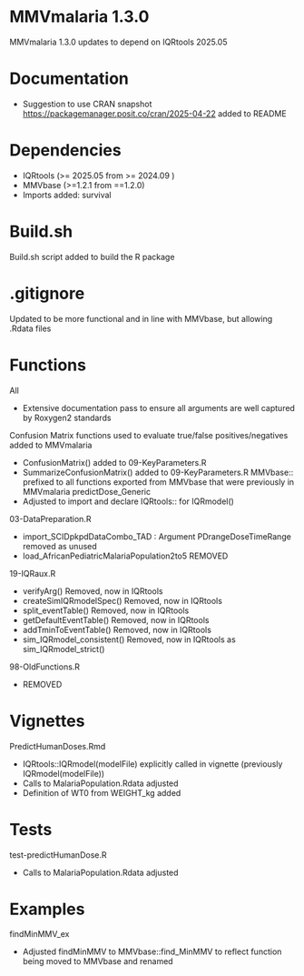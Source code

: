 # MMVmalaria 1.3.0

MMVmalaria 1.3.0 updates to depend on IQRtools 2025.05

# Documentation
* Suggestion to use CRAN snapshot https://packagemanager.posit.co/cran/2025-04-22 added to README

# Dependencies
* IQRtools (>= 2025.05 from >= 2024.09 )
* MMVbase (>=1.2.1 from ==1.2.0)
* Imports added: survival 

# Build.sh 
Build.sh script added to build the R package

# .gitignore
Updated to be more functional and in line with MMVbase, but allowing .Rdata files 

# Functions
All
* Extensive documentation pass to ensure all arguments are well captured by Roxygen2 standards

Confusion Matrix functions used to evaluate true/false positives/negatives added to MMVmalaria
* ConfusionMatrix() added to 09-KeyParameters.R 
* SummarizeConfusionMatrix() added to 09-KeyParameters.R
MMVbase:: prefixed to all functions exported from MMVbase that were previously in MMVmalaria 
predictDose_Generic
* Adjusted to import and declare IQRtools:: for IQRmodel() 

03-DataPreparation.R 
* import_SCIDpkpdDataCombo_TAD : Argument PDrangeDoseTimeRange removed as unused
* load_AfricanPediatricMalariaPopulation2to5 REMOVED 

19-IQRaux.R
* verifyArg() Removed, now in IQRtools
* createSimIQRmodelSpec() Removed, now in IQRtools
* split_eventTable() Removed, now in IQRtools
* getDefaultEventTable() Removed, now in IQRtools
* addTminToEventTable() Removed, now in IQRtools 
* sim_IQRmodel_consistent() Removed, now in IQRtools as sim_IQRmodel_strict() 

98-OldFunctions.R 
* REMOVED

# Vignettes
PredictHumanDoses.Rmd
* IQRtools::IQRmodel(modelFile) explicitly called in vignette (previously IQRmodel(modelFile))
* Calls to MalariaPopulation.Rdata adjusted 
* Definition of WT0 from WEIGHT_kg added 

# Tests
test-predictHumanDose.R
* Calls to MalariaPopulation.Rdata adjusted 

# Examples
findMinMMV_ex
* Adjusted findMinMMV to MMVbase::find_MinMMV to reflect function being moved to MMVbase and renamed 